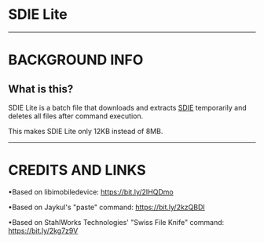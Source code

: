 # SDIE Lite

--------------------------------------------------------------------------------------------------------------------------------------------------------------------

# BACKGROUND INFO
## What is this? 

SDIE Lite is a batch file that downloads and extracts [SDIE](https://github.com/laithayoub71/SDIE) temporarily and deletes all files after command execution. 

This makes SDIE Lite only 12KB instead of 8MB.

--------------------------------------------------------------------------------------------------------------------------------------------------------------------

# CREDITS AND LINKS

•Based on libimobiledevice: https://bit.ly/2IHQDmo

•Based on Jaykul's "paste" command: https://bit.ly/2kzQBDI

•Based on StahlWorks Technologies' "Swiss File Knife" command: https://bit.ly/2kg7z9V
 
